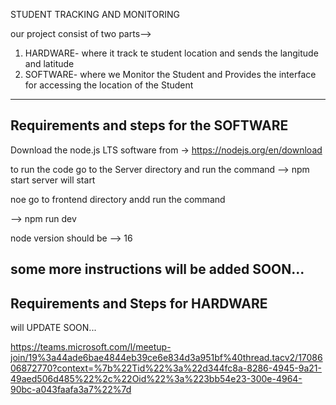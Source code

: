 STUDENT TRACKING AND MONITORING

our project consist of two parts-->
1. HARDWARE- where it track te student location and sends the langitude and latitude
2. SOFTWARE- where we Monitor the Student and Provides the interface for accessing the location of the Student
   
---------------------------------------------------------------------------------------------------------------
Requirements and steps for the SOFTWARE
---------------------------------------

Download the node.js LTS software from ->  https://nodejs.org/en/download

to run the code go to the Server directory and run the command
--> npm start
server will start

noe go to frontend directory andd run the command

--> npm run dev

node version should be --> 16


some more instructions will be added SOON...
----------------------------------------------------------------------------------------------------------------

Requirements and Steps for HARDWARE
-----------------------------------

will UPDATE SOON...




https://teams.microsoft.com/l/meetup-join/19%3a44ade6bae4844eb39ce6e834d3a951bf%40thread.tacv2/1708606872770?context=%7b%22Tid%22%3a%22d344fc8a-8286-4945-9a21-49aed506d485%22%2c%22Oid%22%3a%223bb54e23-300e-4964-90bc-a043faafa3a7%22%7d
